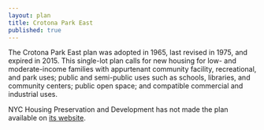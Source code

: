 ```yaml
---
layout: plan
title: Crotona Park East
published: true
---
```


The Crotona Park East plan was adopted in 1965, last revised in 1975, and expired in 2015. This single-lot plan calls for new housing for low- and moderate-income families with appurtenant community facility, recreational, and park uses; public and semi-public uses such as schools, libraries, and community centers; public open space; and compatible commercial and industrial uses.

NYC Housing Preservation and Development has not made the plan available on [its website](https://www.nyc.gov/site/hpd/services-and-information/urban-renewal.page).
